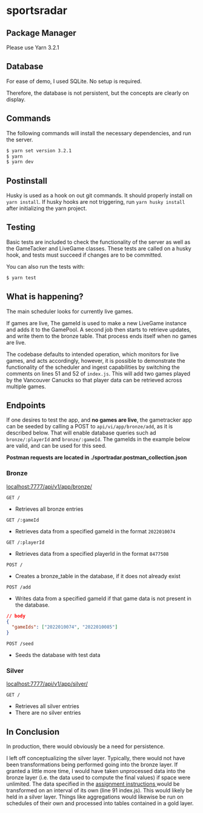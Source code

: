 # sportsradar

## Package Manager

Please use Yarn 3.2.1

## Database

For ease of demo, I used SQLite. No setup is required.

Therefore, the database is not persistent, but the concepts are clearly on display.

## Commands

The following commands will install the necessary dependencies, and run the server.

```cmd
$ yarn set version 3.2.1
$ yarn
$ yarn dev
```

## Postinstall

Husky is used as a hook on out git commands. It should properly install on `yarn install`. If husky hooks are not triggering, run `yarn husky install` after initializing the yarn project.

## Testing

Basic tests are included to check the functionality of the server as well as the GameTacker and LiveGame classes. These tests are called on a husky hook, and tests must succeed if changes are to be committed.

You can also run the tests with:

```cmd
$ yarn test
```

## What is happening?

The main scheduler looks for currently live games.

If games are live, The gameId is used to make a new LiveGame instance and adds it
to the GamePool. A second job then starts to retrieve updates, and write them to
the bronze table. That process ends itself when no games are live.

The codebase defaults to intended operation, which monitors for live games, and acts
accordingly, however, it is possible to demonstrate the functionality of the
scheduler and ingest capabilities by switching the comments on lines 51 and 52 of `index.js`.
This will add two games played by the Vancouver Canucks so that player data can be retrieved
across multiple games.

## **Endpoints**

If one desires to test the app, and **no games are live**, the gametracker app can be seeded by calling a POST to `api/vi/app/bronze/add`, as it is described below. That will enable database queries such ad `bronze/:playerId` and `bronze/:gameId`. The gameIds in the example below are valid, and can be used for this seed.

**Postman requests are located in ./sportradar.postman_collection.json**

### Bronze

[localhost:7777/api/v1/app/bronze/](localhost:7777/api/v1/app/bronze)

`GET /`

- Retrieves all bronze entries

`GET /:gameId`

- Retrieves data from a specified gameId in the format `2022010074`

`GET /:playerId`

- Retrieves data from a specified playerId in the format `8477508`

`POST /`

- Creates a bronze_table in the database, if it does not already exist

`POST /add`

- Writes data from a specified gameId if that game data is not present in
  the database.

```json
// body
{
  "gameIds": ["2022010074", "2022010085"]
}
```

`POST /seed`

- Seeds the database with test data

### Silver

[localhost:7777/api/v1/app/silver/](localhost:7777/api/v1/app/silver)

`GET /`

- Retrieves all silver entries
- There are no silver entries

## In Conclusion

In production, there would obviously be a need for persistence.

I left off conceptualizing the silver layer. Typically, there would not have been transformations being performed going into the bronze layer. If granted a little more time, I would have taken unprocessed data into the bronze layer (i.e. the data used to compute the final values) if space were unlimited. The data specified in the [assignment instructions ](https://github.com/sportradarus/sportradar-advanced-challenge) would be transformed on an interval of its own (line 91 index.js). This would likely be held in a silver layer. Things like aggregations would likewise be run on schedules of their own and processed into tables contained in a gold layer.

